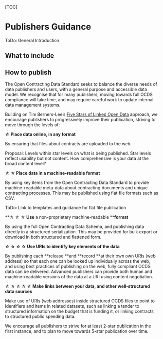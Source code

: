 [TOC]

# Publishers Guidance

ToDo: General Introduction

## What to include


## How to publish

The Open Contracting Data Standard seeks to balance the diverse needs of data publishers and users, with a general purpose and accessible data model. We recognise that for many publishers, moving towards full OCDS compliance will take time, and may require careful work to update internal data management systems.

Building on Tim Berners-Lee’s [Five Stars of Linked Open Data](http://www.w3.org/DesignIssues/LinkedData.html) approach, we encourage publishers to progressively improve their publication, striving to move through the levels of:

**☆ Place data online, in any format**

By ensuring that files about contracts are uploaded to the web.

Proposal: Levels within star levels on what is being published. Star levels reflect usability but not content. How comprehensive is your data at the broad content level?

**☆ ☆ Place data in a machine-readable format**

By using key items from the Open Contracting Data Standard to provide machine-readable meta-data about contracting documents and unique contracting processes. This may be published using flat file formats such as CSV.

ToDo: Link to templates and guidance for flat file publication

**☆ ☆ ☆ ****Use**** a non-proprietary machine-readable ****format**

By using the full Open Contracting Data Schema, and publishing data directly in a structured serialization. This may be provided for bulk export or download in both structured and flattened form.   

**☆ ☆ ☆ ☆ ****Use**** ****URIs**** to identify key elements of the data**

By publishing each **release **and **record **at their own own URIs (web address) so that each one can be looked up individually across the web, and using best practices of publishing on the web, fully compliant OCDS data can be delivered. Advanced publishers can provide both human and machine-readable versions of the data at a URI using content negotiation.

**☆ ☆ ☆ ☆ ☆ ****Make**** ****links**** between your data, and other well-structured data sources**

Make use of URIs (web addresses) inside structured OCDS files to point to identifiers and items in related datasets, such as linking a tender to structured information on the budget that is funding it, or linking contracts to structured public spending data.

We encourage all publishers to strive for at least 2-star publication in the first instance, and to plan to move towards 5-star publication over time.


